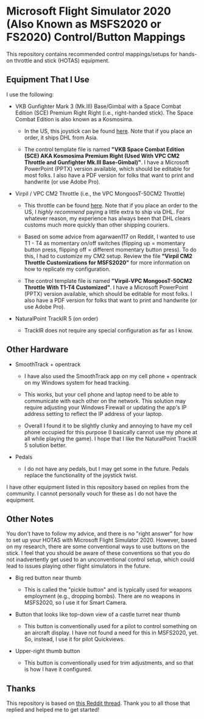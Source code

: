 # Microsoft Flight Simulator 2020 (Also Known as MSFS2020 or FS2020) Control/Button Mappings

This repository contains recommended control mappings/setups for hands-on throttle and stick (HOTAS) equipment.

## Equipment That I Use

I use the following:

+ VKB Gunfighter Mark 3 (Mk.III) Base/Gimbal with a Space Combat Edition (SCE) Premium Right Right (i.e., right-handed stick).
The Space Combat Edition is also known as a Kosmosima.

  + In the US, this joystick can be found [here](https://vkbcontrollers.com/?product=gunfighter-mk-ii-space-combat-edition).
  Note that if you place an order, it ships DHL from Asia.

  + The control template file is named **"VKB Space Combat Edition (SCE) AKA Kosmosima Premium Right (Used With VPC CM2 Throttle and Gunfighter Mk.III Base-Gimbal)"**.
  I have a Microsoft PowerPoint (PPTX) version available, which should be editable for most folks.
  I also have a PDF version for folks that want to print and handwrite (or use Adobe Pro).

+ Virpil / VPC CM2 Throttle (i.e., the VPC MongoosT-50CM2 Throttle)

  + This throttle can be found [here](https://virpil-controls.eu/vpc-mongoost-50cm2-throttle.html).
   Note that if you place an order to the US, I _highly recommend_ paying a little extra to ship via DHL.
   For whatever reason, my experience has always been that DHL clears customs much more quickly than other shipping couriers.

  + Based on some advice from agarwaen117 on Reddit, I wanted to use T1 - T4 as momentary on/off switches (flipping up = momentary button press, flipping off = different momentary button press).
  To do this, I had to customize my CM2 setup.
  Review the file **"Virpil CM2 Throttle Customizations for MSFS2020"** for more information on how to replicate my configuration.

  + The control template file is named **"Virpil-VPC MongoosT-50CM2 Throttle With T1-T4 Customized"**.
  I have a Microsoft PowerPoint (PPTX) version available, which should be editable for most folks.
  I also have a PDF version for folks that want to print and handwrite (or use Adobe Pro).

+ NaturalPoint TrackIR 5 (on order)
  + TrackIR does not require any special configuration as far as I know.

## Other Hardware

+ SmoothTrack + opentrack

  + I have also used the SmoothTrack app on my cell phone + opentrack on my Windows system for head tracking.

  + This works, but your cell phone and laptop need to be able to communicate with each other on the network.
  This solution may require adjusting your Windows Firewall or updating the app's IP address setting to reflect the IP address of your laptop.

  + Overall I found it to be slightly clunky and annoying to have my cell phone occupied for this purpose (I basically cannot use my phone at all while playing the game).
  I hope that I like the NaturalPoint TrackIR 5 solution better.

+ Pedals

  + I do not have any pedals, but I may get some in the future.
  Pedals replace the functionality of the joystick twist.

I have other equipment listed in this repository based on replies from the community.
I cannot personally vouch for these as I do not have the equipment.

## Other Notes

You don't have to follow my advice, and there is no "right answer" for how to set up your HOTAS with Microsoft Flight Simulator 2020.
However, based on my research, there are some conventional ways to use buttons on the stick.
I feel that you should be aware of these conventions so that you do not inadvertently get used to an unconventional control setup, which could lead to issues playing other flight simulators in the future.

+ Big red button near thumb

  + This is called the "pickle button" and is typically used for weapons employment (e.g., dropping bombs).
  There are no weapons in MSFS2020, so I use it for Smart Camera.

+ Button that looks like top-down view of a castle turret near thumb

  + This button is conventionally used for a pilot to control something on an aircraft display.
  I have not found a need for this in MSFS2020, yet.
  So, instead, I use it for pilot Quickviews.

+ Upper-right thumb button

  + This button is conventionally used for trim adjustments, and so that is how I have it configured.

## Thanks

This repository is based on [this Reddit thread](https://www.reddit.com/r/hotas/comments/iupbn1/control_mapping_for_vkb_stick_and_virpil_cm2/).
Thank you to all those that replied and helped me to get started!

